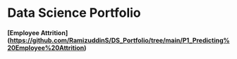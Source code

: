 # Data Science Portfolio
#### [Employee Attrition] (https://github.com/RamizuddinS/DS_Portfolio/tree/main/P1_Predicting%20Employee%20Attrition)
